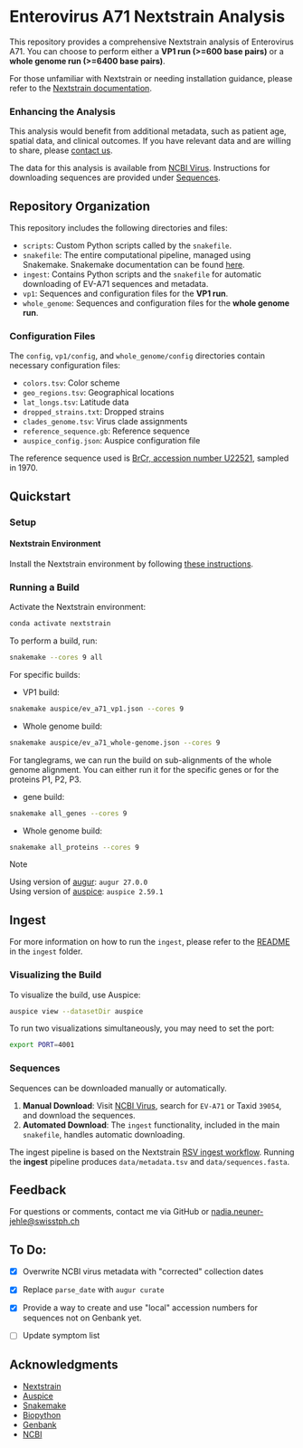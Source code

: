 # Enterovirus A71 Nextstrain Analysis

This repository provides a comprehensive Nextstrain analysis of Enterovirus A71. You can choose to perform either a **VP1 run (>=600 base pairs)** or a **whole genome run (>=6400 base pairs)**.

For those unfamiliar with Nextstrain or needing installation guidance, please refer to the [Nextstrain documentation](https://docs.nextstrain.org/en/latest/).

### Enhancing the Analysis
This analysis would benefit from additional metadata, such as patient age, spatial data, and clinical outcomes. If you have relevant data and are willing to share, please [contact us](mailto:nadia.neuner-jehle@swisstph.ch).

The data for this analysis is available from [NCBI Virus](https://www.ncbi.nlm.nih.gov/labs/virus/vssi/#/). Instructions for downloading sequences are provided under [Sequences](#sequences).

## Repository Organization
This repository includes the following directories and files:

- `scripts`: Custom Python scripts called by the `snakefile`.
- `snakefile`: The entire computational pipeline, managed using Snakemake. Snakemake documentation can be found [here](https://snakemake.readthedocs.io/en/stable/).
- `ingest`: Contains Python scripts and the `snakefile` for automatic downloading of EV-A71 sequences and metadata.
- `vp1`: Sequences and configuration files for the **VP1 run**.
- `whole_genome`: Sequences and configuration files for the **whole genome run**.

### Configuration Files
The `config`, `vp1/config`, and `whole_genome/config` directories contain necessary configuration files:
- `colors.tsv`: Color scheme
- `geo_regions.tsv`: Geographical locations
- `lat_longs.tsv`: Latitude data
- `dropped_strains.txt`: Dropped strains
- `clades_genome.tsv`: Virus clade assignments
- `reference_sequence.gb`: Reference sequence
- `auspice_config.json`: Auspice configuration file

The reference sequence used is [BrCr, accession number U22521](https://www.genome.jp/dbget-bin/www_bget?genbank-vrl:U22521), sampled in 1970.

## Quickstart

### Setup

#### Nextstrain Environment
Install the Nextstrain environment by following [these instructions](https://docs.nextstrain.org/en/latest/guides/install/local-installation.html).

### Running a Build

Activate the Nextstrain environment:
```bash
conda activate nextstrain
```

To perform a build, run:
```bash
snakemake --cores 9 all
```

For specific builds:
- VP1 build:
```bash
snakemake auspice/ev_a71_vp1.json --cores 9
```
- Whole genome build:
```bash
snakemake auspice/ev_a71_whole-genome.json --cores 9
```

For tanglegrams, we can run the build on sub-alignments of the whole genome alignment. 
You can either run it for the specific genes or for the proteins P1, P2, P3.
- gene build:
```bash
snakemake all_genes --cores 9
```
- Whole genome build:
```bash
snakemake all_proteins --cores 9
```

> [!NOTE]
> Using version of <ins> augur</ins>: `augur 27.0.0`\
> Using version of <ins> auspice</ins>: `auspice 2.59.1`

## Ingest
For more information on how to run the `ingest`, please refer to the [README](ingest/README.md) in the `ingest` folder.

### Visualizing the Build
To visualize the build, use Auspice:
```bash
auspice view --datasetDir auspice
```
To run two visualizations simultaneously, you may need to set the port:
```bash
export PORT=4001
```

### Sequences
Sequences can be downloaded manually or automatically.

1. **Manual Download**: Visit [NCBI Virus](https://www.ncbi.nlm.nih.gov/labs/virus/vssi/#/), search for `EV-A71` or Taxid `39054`, and download the sequences.
2. **Automated Download**: The `ingest` functionality, included in the main `snakefile`, handles automatic downloading.

The ingest pipeline is based on the Nextstrain [RSV ingest workflow](https://github.com/nextstrain/rsv.git). Running the **ingest** pipeline produces `data/metadata.tsv` and `data/sequences.fasta`.

## Feedback
For questions or comments, contact me via GitHub or [nadia.neuner-jehle@swisstph.ch](mailto:nadia.neuner-jehle@swisstph.ch)

## To Do:
- [X] Overwrite NCBI virus metadata with "corrected" collection dates
- [X] Replace `parse_date` with `augur curate`
- [X] Provide a way to create and use "local" accession numbers for sequences not on Genbank yet.
- [ ] Update symptom list


## Acknowledgments
- [Nextstrain](https://nextstrain.org/)
- [Auspice](https://auspice.us/)
- [Snakemake](https://snakemake.readthedocs.io/en/stable/)
- [Biopython](https://biopython.org/)
- [Genbank](https://www.ncbi.nlm.nih.gov/genbank/)
- [NCBI](https://www.ncbi.nlm.nih.gov/)